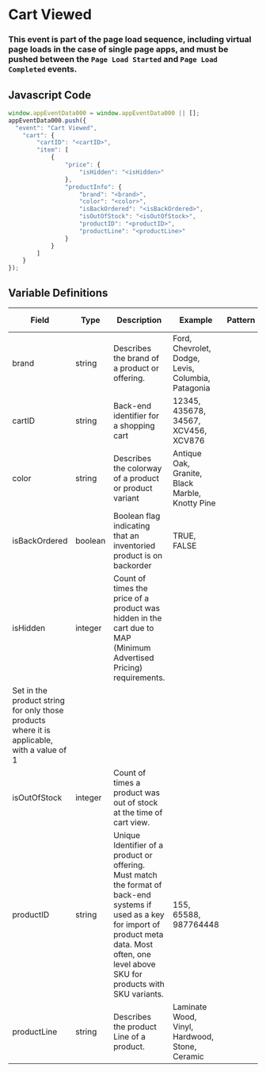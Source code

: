 # Cart Viewed

### This event is part of the page load sequence, including virtual page loads in the case of single page apps, and must be pushed between the `Page Load Started` and `Page Load Completed` events.

## Javascript Code
```js
window.appEventData000 = window.appEventData000 || [];
appEventData000.push({
  "event": "Cart Viewed",
    "cart": {
        "cartID": "<cartID>",
        "item": [
            {
                "price": {
                    "isHidden": "<isHidden>"
                },
                "productInfo": {
                    "brand": "<brand>",
                    "color": "<color>",
                    "isBackOrdered": "<isBackOrdered>",
                    "isOutOfStock": "<isOutOfStock>",
                    "productID": "<productID>",
                    "productLine": "<productLine>"
                }
            }
        ]
    }
});
```

## Variable Definitions

|Field|Type|Description|Example|Pattern|Min Length|Max Length|Minimum|Maximum|Multiple Of|
| --- | --- | --- | --- | --- | --- | --- | --- | --- | --- |
|brand|string|Describes the brand of a product or offering.|Ford, Chevrolet, Dodge, Levis, Columbia, Patagonia|||||||
|cartID|string|Back-end identifier for a shopping cart|12345, 435678, 34567, XCV456, XCV876|||||||
|color|string|Describes the colorway of a product or product variant|Antique Oak, Granite, Black Marble, Knotty Pine|||||||
|isBackOrdered|boolean|Boolean flag indicating that an inventoried product is on backorder|TRUE, FALSE|||||||
|isHidden|integer|Count of times the price of a product was hidden in the cart due to MAP \(Minimum Advertised Pricing\) requirements.
  Set in the product string for only those products where it is applicable, with a value of 1||||||||
|isOutOfStock|integer|Count of times a product was out of stock at the time of cart view.||||||||
|productID|string|Unique Identifier of a product or offering.  Must match the format of back-end systems if used as a key for import of product meta data. Most often, one level above SKU for products with SKU variants. |155, 65588, 987764448|||||||
|productLine|string|Describes the product Line of a product. |Laminate Wood, Vinyl, Hardwood, Stone, Ceramic|||||||
